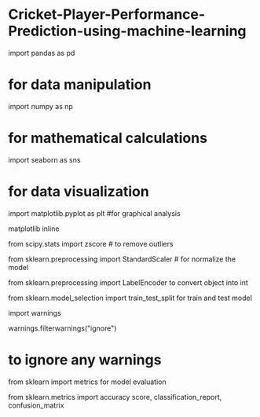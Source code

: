 # Cricket-Player-Performance-Prediction-using-machine-learning
import pandas as pd

# for data manipulation

import numpy as np

# for mathematical calculations

import seaborn as sns

# for data visualization

import matplotlib.pyplot as plt #for graphical analysis

matplotlib inline

from scipy.stats import zscore # to remove outliers

from sklearn.preprocessing import StandardScaler # for normalize the model

from sklearn.preprocessing import LabelEncoder to convert object into int

from sklearn.model_selection import train_test_split for train and test model

import warnings

warnings.filterwarnings("ignore")

# to ignore any warnings

from sklearn import metrics for model evaluation

from sklearn.metrics import accuracy score, classification_report, confusion_matrix
